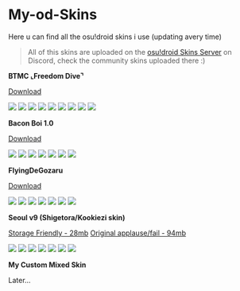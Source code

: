 # My-od-Skins
Here u can find all the osu!droid skins i use (updating avery time)

>All of this skins are uploaded on the [osu!droid Skins Server](https://discord.gg/7w5dASD4ta) on Discord, check the community skins uploaded there :)

**BTMC ⌞Freedom Dive⌝**

[Download](https://www.mediafire.com/download/36utnpus7sn6tjt)

![](https://cdn.discordapp.com/attachments/670681343046320128/832538698813145118/Screenshot_20210416_163650.png)
![](https://cdn.discordapp.com/attachments/670681343046320128/832538699056283698/Screenshot_20210416_163702.png)
![](https://cdn.discordapp.com/attachments/670681343046320128/832538699488165888/Screenshot_20210416_163716.png)
![](https://cdn.discordapp.com/attachments/670681343046320128/832538699870765056/Screenshot_20210416_163731.png)
![](https://cdn.discordapp.com/attachments/670681343046320128/832538700063047720/Screenshot_20210416_163747.png)
![](https://cdn.discordapp.com/attachments/670681343046320128/832538700264767488/Screenshot_20210416_163810.png)
![](https://cdn.discordapp.com/attachments/670681343046320128/832538700868485120/Screenshot_20210416_163905.png)
![](https://cdn.discordapp.com/attachments/670681343046320128/832538700440141834/Screenshot_20210416_163824.png)
![](https://cdn.discordapp.com/attachments/670681343046320128/832538700650774598/Screenshot_20210416_163840.png)


**Bacon Boi 1.0**

[Download](http://www.mediafire.com/folder/92ymqafw9wh55/-_《CK》_Bacon_boi_1.0)

![](https://cdn.discordapp.com/attachments/670681343046320128/780002649433047070/Screenshot_20201121-173621_osudroid.jpg)
![](https://cdn.discordapp.com/attachments/670681343046320128/780002649780387870/Screenshot_20201121-173926_osudroid-debug.jpg)
![](https://cdn.discordapp.com/attachments/670681343046320128/780002649189515274/Screenshot_20201121-175734_Permission_controller.jpg)
![](https://cdn.discordapp.com/attachments/670681343046320128/780002650116194304/Screenshot_20201121-174011_osudroid-debug.jpg)
![](https://cdn.discordapp.com/attachments/670681343046320128/780002650396819466/Screenshot_20201121-174028_osudroid-debug.jpg)
![](https://cdn.discordapp.com/attachments/670681343046320128/780002651093598218/Screenshot_20201122-161546_osudroid-debug.jpg)
![](https://cdn.discordapp.com/attachments/670681343046320128/780002651319697418/Screenshot_20201122-132637_osudroid-debug.jpg)


**FlyingDeGozaru**

[Download](https://www.mediafire.com/file/e8q45ifom78aj31/FlyingDeGozaru.zip/file)

![](https://cdn.discordapp.com/attachments/736978024817229955/924618268260589569/Screenshot_20211226-185550.jpg)
![](https://cdn.discordapp.com/attachments/736978024817229955/924618268004732938/Screenshot_20211226-185617.jpg)
![](https://cdn.discordapp.com/attachments/736978024817229955/924618267782443028/Screenshot_20211226-185643.jpg)
![](https://cdn.discordapp.com/attachments/736978024817229955/924618267170078780/Screenshot_20211226-190015.jpg)
![](https://cdn.discordapp.com/attachments/736978024817229955/924618266947776532/Screenshot_20211226-190024.jpg)
![](https://cdn.discordapp.com/attachments/736978024817229955/924618267589492736/Screenshot_20211226-190001.jpg)
![](https://cdn.discordapp.com/attachments/736978024817229955/924618267358797864/Screenshot_20211226-190007.jpg)

**Seoul v9 (Shigetora/Kookiezi skin)**

[Storage Friendly - 28mb](https://www.mediafire.com/file/rs585gds5dk09m5/Seoul_v9_%28Shigetora_Cookiezi_skin%29_%5BStarS_Fix-light-%5D.zip/file)
[Original applause/fail - 94mb](http://www.mediafire.com/file/kymplyfxq155oto/Seoul_v9_%2528Shigetora_Cookiezi_skin%2529_%255BStarS_Fix%255D.zip/file)

![](https://cdn.discordapp.com/attachments/670681343046320128/671679375829106708/IMG-20200128-WA0082.jpg)
![](https://cdn.discordapp.com/attachments/670681343046320128/671679376332685342/IMG-20200128-WA0073.jpg)
![](https://cdn.discordapp.com/attachments/670681343046320128/671679376525361152/IMG-20200128-WA0072.jpg)
![](https://cdn.discordapp.com/attachments/670681343046320128/671679376936534016/IMG-20200128-WA0071.jpg)
![](https://cdn.discordapp.com/attachments/670681343046320128/671679377217683506/IMG-20200128-WA0070.jpg)
![](https://cdn.discordapp.com/attachments/670681343046320128/671679377464885278/IMG-20200128-WA0069.jpg)
![](https://cdn.discordapp.com/attachments/670681343046320128/671679377754423297/IMG-20200128-WA0068.jpg)
![]()

**My Custom Mixed Skin**

Later...
